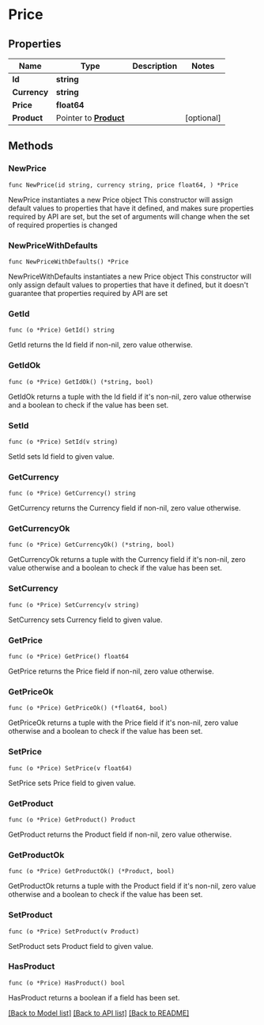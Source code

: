 # Price

## Properties

Name | Type | Description | Notes
------------ | ------------- | ------------- | -------------
**Id** | **string** |  | 
**Currency** | **string** |  | 
**Price** | **float64** |  | 
**Product** | Pointer to [**Product**](Product.md) |  | [optional] 

## Methods

### NewPrice

`func NewPrice(id string, currency string, price float64, ) *Price`

NewPrice instantiates a new Price object
This constructor will assign default values to properties that have it defined,
and makes sure properties required by API are set, but the set of arguments
will change when the set of required properties is changed

### NewPriceWithDefaults

`func NewPriceWithDefaults() *Price`

NewPriceWithDefaults instantiates a new Price object
This constructor will only assign default values to properties that have it defined,
but it doesn't guarantee that properties required by API are set

### GetId

`func (o *Price) GetId() string`

GetId returns the Id field if non-nil, zero value otherwise.

### GetIdOk

`func (o *Price) GetIdOk() (*string, bool)`

GetIdOk returns a tuple with the Id field if it's non-nil, zero value otherwise
and a boolean to check if the value has been set.

### SetId

`func (o *Price) SetId(v string)`

SetId sets Id field to given value.


### GetCurrency

`func (o *Price) GetCurrency() string`

GetCurrency returns the Currency field if non-nil, zero value otherwise.

### GetCurrencyOk

`func (o *Price) GetCurrencyOk() (*string, bool)`

GetCurrencyOk returns a tuple with the Currency field if it's non-nil, zero value otherwise
and a boolean to check if the value has been set.

### SetCurrency

`func (o *Price) SetCurrency(v string)`

SetCurrency sets Currency field to given value.


### GetPrice

`func (o *Price) GetPrice() float64`

GetPrice returns the Price field if non-nil, zero value otherwise.

### GetPriceOk

`func (o *Price) GetPriceOk() (*float64, bool)`

GetPriceOk returns a tuple with the Price field if it's non-nil, zero value otherwise
and a boolean to check if the value has been set.

### SetPrice

`func (o *Price) SetPrice(v float64)`

SetPrice sets Price field to given value.


### GetProduct

`func (o *Price) GetProduct() Product`

GetProduct returns the Product field if non-nil, zero value otherwise.

### GetProductOk

`func (o *Price) GetProductOk() (*Product, bool)`

GetProductOk returns a tuple with the Product field if it's non-nil, zero value otherwise
and a boolean to check if the value has been set.

### SetProduct

`func (o *Price) SetProduct(v Product)`

SetProduct sets Product field to given value.

### HasProduct

`func (o *Price) HasProduct() bool`

HasProduct returns a boolean if a field has been set.


[[Back to Model list]](../README.md#documentation-for-models) [[Back to API list]](../README.md#documentation-for-api-endpoints) [[Back to README]](../README.md)


